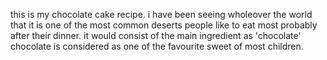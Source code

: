 this is my chocolate cake recipe.
i have been seeing wholeover the world that it is one of the most common deserts people like to eat most probably after their dinner.
it would consist of the main ingredient as 'chocolate'
chocolate is considered as one of the favourite sweet of most children.